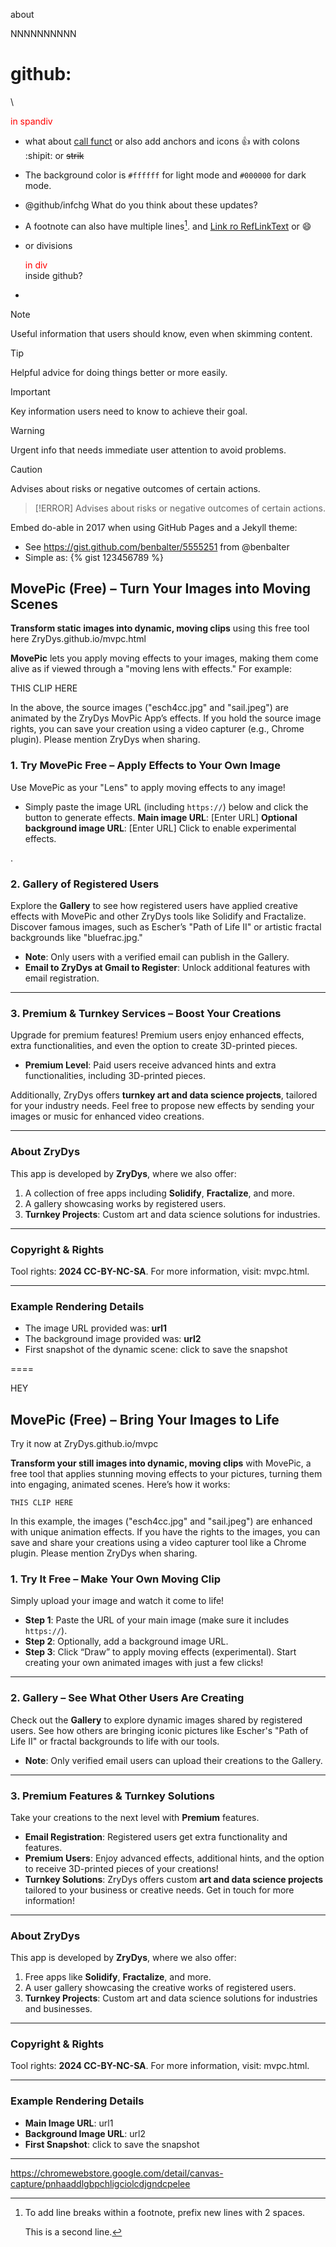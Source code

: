 about





NNNNNNNNNN









# github:

\

<span id=sp style='color: red;'> in spandiv </span>

- what about [call funct](javascript:save_scr();) or also add  <a name="my-custom-anchor-point">anchors</a> and icons :+1:  with colons  :shipit: or ~~strik~~

- The background color is `#ffffff` for light mode and `#000000` for dark mode.

- @github/infchg What do you think about these updates?

- A footnote can also have multiple lines[^2].  and [Link ro RefLinkText][RefLin1] or :smile:

- or divisions <div style='color: red;'> in div </div> inside github?

- 

  [RefLin1]: hppt://Ref-Link-1

  

  [^2]: To add line breaks within a footnote, prefix new lines with 2 spaces.

    This is a second line.

  

> [!NOTE] 
>
> Useful information that users should know, even when skimming content.



> [!TIP]
> Helpful advice for doing things better or more easily.



> [!IMPORTANT]
> Key information users need to know to achieve their goal.

> [!WARNING]
> Urgent info that needs immediate user attention to avoid problems.

> [!CAUTION]
> Advises about risks or negative outcomes of certain actions. 


> [!ERROR]
> Advises about risks or negative outcomes of certain actions. 



Embed do-able in 2017 when using GitHub Pages and a Jekyll theme:



- See https://gist.github.com/benbalter/5555251 from @benbalter
 - Simple as: {% gist 123456789 %}



## MovePic (Free) – Turn Your Images into Moving Scenes

**Transform static images into dynamic, moving clips** using this free tool here ZryDys.github.io/mvpc.html 

**MovePic** lets you apply moving effects to your images, making them come alive as if viewed through a "moving lens with effects." For example:

   THIS CLIP HERE

In the above, the source images ("esch4cc.jpg" and "sail.jpeg") are animated by the ZryDys MovPic App’s effects. If you hold the source image rights, you can save your creation using a video capturer (e.g., Chrome plugin). Please mention ZryDys when sharing.




### 1. Try MovePic Free – Apply Effects to Your Own Image


Use MovePic as your "Lens" to apply moving effects to any image!

- Simply paste the image URL (including `https://`) below and click the button to generate effects.
  **Main image URL**: [Enter URL]
  **Optional background image URL**: [Enter URL]
  Click to enable experimental effects.


.



### 2. Gallery of Registered Users

Explore the **Gallery** to see how registered users have applied creative effects with MovePic and other ZryDys tools like Solidify and Fractalize. Discover famous images, such as Escher’s "Path of Life II" or artistic fractal backgrounds like "bluefrac.jpg."

- **Note**: Only users with a verified email can publish in the Gallery.
- **Email to ZryDys at Gmail to Register**: Unlock additional features with email registration.

------



### 3. Premium & Turnkey Services – Boost Your Creations

Upgrade for premium features! Premium users enjoy enhanced effects, extra functionalities, and even the option to create 3D-printed pieces.

- **Premium Level**: Paid users receive advanced hints and extra functionalities, including 3D-printed pieces.

Additionally, ZryDys offers **turnkey art and data science projects**, tailored for your industry needs. Feel free to propose new effects by sending your images or music for enhanced video creations.

------







### About ZryDys

This app is developed by **ZryDys**, where we also offer:

1. A collection of free apps including **Solidify**, **Fractalize**, and more.
2. A gallery showcasing works by registered users.
3. **Turnkey Projects**: Custom art and data science solutions for industries.

------



### Copyright & Rights

Tool rights: **2024 CC-BY-NC-SA**. For more information, visit: mvpc.html.

------



### Example Rendering Details

- The image URL provided was: **url1**
- The background image provided was: **url2**
- First snapshot of the dynamic scene:  click to save the snapshot



==== 



HEY





## MovePic (Free) – Bring Your Images to Life

Try it now at ZryDys.github.io/mvpc

**Transform your still images into dynamic, moving clips** with MovePic, a free tool that applies stunning moving effects to your pictures, turning them into engaging, animated scenes. Here’s how it works:

	THIS CLIP HERE

	
In this example, the images ("esch4cc.jpg" and "sail.jpeg") are enhanced with unique animation effects. If you have the rights to the images, you can save and share your creations using a video capturer tool like a Chrome plugin. Please mention ZryDys when sharing.



### 1. Try It Free – Make Your Own Moving Clip

Simply upload your image and watch it come to life!

- **Step 1**: Paste the URL of your main image (make sure it includes `https://`).
- **Step 2**: Optionally, add a background image URL.
- **Step 3**: Click “Draw” to apply moving effects (experimental).
  Start creating your own animated images with just a few clicks!


------



### 2. Gallery – See What Other Users Are Creating

Check out the **Gallery** to explore dynamic images shared by registered users. See how others are bringing iconic pictures like Escher's "Path of Life II" or fractal backgrounds to life with our tools.

- **Note**: Only verified email users can upload their creations to the Gallery.

------



### 3. Premium Features & Turnkey Solutions

Take your creations to the next level with **Premium** features.

- **Email Registration**: Registered users get extra functionality and features.
- **Premium Users**: Enjoy advanced effects, additional hints, and the option to receive 3D-printed pieces of your creations!
- **Turnkey Solutions**: ZryDys offers custom **art and data science projects** tailored to your business or creative needs. Get in touch for more information!

------



### About ZryDys

This app is developed by **ZryDys**, where we also offer:

1. Free apps like **Solidify**, **Fractalize**, and more.
2. A user gallery showcasing the creative works of registered users.
3. **Turnkey Projects**: Custom art and data science solutions for industries and businesses.

------



### Copyright & Rights

Tool rights: **2024 CC-BY-NC-SA**. For more information, visit: mvpc.html.

------



### Example Rendering Details

- **Main Image URL**: url1
- **Background Image URL**: url2
- **First Snapshot**: click to save the snapshot

------





https://chromewebstore.google.com/detail/canvas-capture/pnhaaddlgbpchligciolcdjgndcpelee

